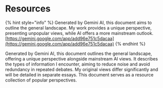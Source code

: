 # Resources

{% hint style="info" %}
Generated by Gemini AI, this document aims to outline the general landscape. My work provides a unique perspective, presenting unpopular views, while AI offers a more mainstream outlook. [https://gemini.google.com/app/add96e751c5dacaa](https://gemini.google.com/app/add96e751c5dacaa)
{% endhint %}

Generated by Gemini AI, this document outlines the general landscape, offering a unique perspective alongside mainstream AI views. It describes the types of information I encounter, aiming to reduce noise and avoid redundancy in repeated debates. My original views differ significantly and will be detailed in separate essays. This document serves as a resource collection of popular perspectives.

